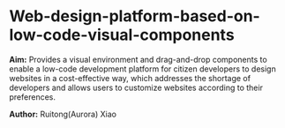 # Web-design-platform-based-on-low-code-visual-components
**Aim:** Provides a visual environment and drag-and-drop components to enable a low-code development platform for citizen developers to design websites in a cost-effective way, which addresses the shortage of developers and allows users to customize websites according to their preferences.

**Author:** Ruitong(Aurora) Xiao
